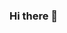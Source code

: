 ### Hi there 👋

<!--
**Cssandhu2/Cssandhu2** is a ✨ _special_ ✨ repository because its `README.md` (this file) appears on your GitHub profile.

Charanjeet Singh Sandhu
OPS435NAA
-->
